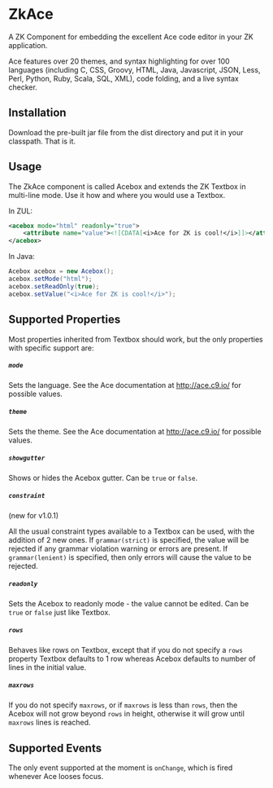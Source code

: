 ZkAce
=====

A ZK Component for embedding the excellent Ace code editor in your ZK 
application.

Ace features over 20 themes, and syntax highlighting for over 100 languages 
(including C, CSS, Groovy, HTML, Java, Javascript, JSON, Less, Perl, Python,
Ruby, Scala, SQL, XML), code folding, and a live syntax checker.

Installation
------------

Download the pre-built jar file from the dist directory and put it in your 
classpath. That is it.

Usage
-----

The ZkAce component is called Acebox and extends the ZK Textbox in multi-line 
mode. Use it how and where you would use a Textbox.

In ZUL:

```xml
<acebox mode="html" readonly="true">
	<attribute name="value"><![CDATA[<i>Ace for ZK is cool!</i>]]></attribute>
</acebox>
```

In Java:

```java
Acebox acebox = new Acebox();
acebox.setMode("html");
acebox.setReadOnly(true);
acebox.setValue("<i>Ace for ZK is cool!</i>");
```
Supported Properties
--------------------

Most properties inherited from Textbox should work, but the only properties 
with specific support are:

##### `mode` #####

Sets the language. See the Ace documentation at http://ace.c9.io/ for possible
values.

##### `theme` #####

Sets the theme. See the Ace documentation at http://ace.c9.io/ for possible
values.

##### `showgutter` #####

Shows or hides the Acebox gutter. Can be `true` or `false`.

##### `constraint` #####
(new for v1.0.1)

All the usual constraint types available to a Textbox can be used, with the
addition of 2 new ones. If `grammar(strict)` is specified, the value will be
rejected if any grammar violation warning or errors are present. If `grammar(lenient)`
is specified, then only errors will cause the value to be rejected.

##### `readonly` #####

Sets the Acebox to readonly mode - the value cannot be edited. Can be `true` or 
`false` just like Textbox.

##### `rows` #####

Behaves like rows on Textbox, except that if you do not specify a `rows` property 
Textbox defaults to 1 row whereas Acebox defaults to number of lines in the 
initial value.

##### `maxrows` #####

If you do not specify `maxrows`, or if `maxrows` is less than `rows`, then the Acebox
will not grow beyond `rows` in height, otherwise it will grow until `maxrows` lines
is reached.

Supported Events
----------------

The only event supported at the moment is `onChange`, which is fired whenever Ace 
looses focus.